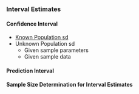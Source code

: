 ### Interval Estimates
#### Confidence Interval
- [Known Population sd]([SC]-Descriptive-Analytics/[SC]-Sampling-and-Estimation/[M]-Confidence-Interval-Known-Population-sd.md)
- Unknown Population sd
  - Given sample parameters
  - Given sample data 
#### Prediction Interval
#### Sample Size Determination for Interval Estimates
